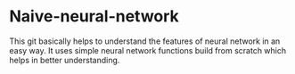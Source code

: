 # Naive-neural-network
This git basically helps to understand the features of neural network in an easy way.
It uses simple neural network functions build from scratch which helps in better understanding.
